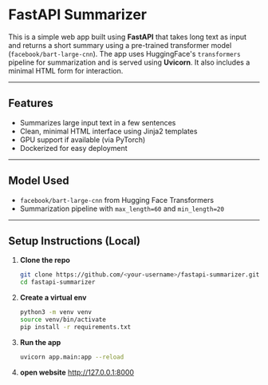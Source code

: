 # FastAPI Summarizer

This is a simple web app built using **FastAPI** that takes long text as input and returns a short summary using a pre-trained transformer model (`facebook/bart-large-cnn`). The app uses HuggingFace's `transformers` pipeline for summarization and is served using **Uvicorn**. It also includes a minimal HTML form for interaction.

---

## Features

- Summarizes large input text in a few sentences
- Clean, minimal HTML interface using Jinja2 templates
- GPU support if available (via PyTorch)
- Dockerized for easy deployment

---

## Model Used

- `facebook/bart-large-cnn` from Hugging Face Transformers
- Summarization pipeline with `max_length=60` and `min_length=20`


---

## Setup Instructions (Local)

1. **Clone the repo**
   ```bash
   git clone https://github.com/<your-username>/fastapi-summarizer.git
   cd fastapi-summarizer
2. **Create a virtual env**
   ```bash
   python3 -m venv venv
   source venv/bin/activate
   pip install -r requirements.txt
3. **Run the app**
   ```bash
   uvicorn app.main:app --reload
4. **open website**
   http://127.0.0.1:8000
